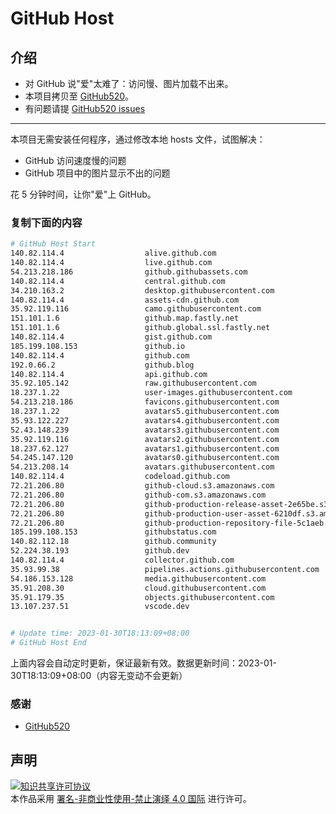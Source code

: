 # GitHub Host
## 介绍
- 对 GitHub 说"爱"太难了：访问慢、图片加载不出来。
- 本项目拷贝至 [GitHub520](https://github.com/521xueweihan/GitHub520)。
- 有问题请提 [GitHub520 issues](https://github.com/521xueweihan/GitHub520/issues/new)

---

本项目无需安装任何程序，通过修改本地 hosts 文件，试图解决：
- GitHub 访问速度慢的问题
- GitHub 项目中的图片显示不出的问题

花 5 分钟时间，让你"爱"上 GitHub。

### 复制下面的内容
```bash
# GitHub Host Start
140.82.114.4                  alive.github.com
140.82.114.4                  live.github.com
54.213.218.186                github.githubassets.com
140.82.114.4                  central.github.com
34.210.163.2                  desktop.githubusercontent.com
140.82.114.4                  assets-cdn.github.com
35.92.119.116                 camo.githubusercontent.com
151.101.1.6                   github.map.fastly.net
151.101.1.6                   github.global.ssl.fastly.net
140.82.114.4                  gist.github.com
185.199.108.153               github.io
140.82.114.4                  github.com
192.0.66.2                    github.blog
140.82.114.4                  api.github.com
35.92.105.142                 raw.githubusercontent.com
18.237.1.22                   user-images.githubusercontent.com
54.213.218.186                favicons.githubusercontent.com
18.237.1.22                   avatars5.githubusercontent.com
35.93.122.227                 avatars4.githubusercontent.com
52.43.148.239                 avatars3.githubusercontent.com
35.92.119.116                 avatars2.githubusercontent.com
18.237.62.127                 avatars1.githubusercontent.com
54.245.147.120                avatars0.githubusercontent.com
54.213.208.14                 avatars.githubusercontent.com
140.82.114.4                  codeload.github.com
72.21.206.80                  github-cloud.s3.amazonaws.com
72.21.206.80                  github-com.s3.amazonaws.com
72.21.206.80                  github-production-release-asset-2e65be.s3.amazonaws.com
72.21.206.80                  github-production-user-asset-6210df.s3.amazonaws.com
72.21.206.80                  github-production-repository-file-5c1aeb.s3.amazonaws.com
185.199.108.153               githubstatus.com
140.82.112.18                 github.community
52.224.38.193                 github.dev
140.82.114.4                  collector.github.com
35.93.99.38                   pipelines.actions.githubusercontent.com
54.186.153.128                media.githubusercontent.com
35.91.208.30                  cloud.githubusercontent.com
35.91.179.35                  objects.githubusercontent.com
13.107.237.51                 vscode.dev


# Update time: 2023-01-30T18:13:09+08:00
# GitHub Host End

```
上面内容会自动定时更新，保证最新有效。数据更新时间：2023-01-30T18:13:09+08:00（内容无变动不会更新）

### 感谢

- [GitHub520](https://github.com/521xueweihan/GitHub520)

## 声明
<a rel="license" href="https://creativecommons.org/licenses/by-nc-nd/4.0/deed.zh"><img alt="知识共享许可协议" style="border-width: 0" src="https://licensebuttons.net/l/by-nc-nd/4.0/88x31.png"></a><br>本作品采用 <a rel="license" href="https://creativecommons.org/licenses/by-nc-nd/4.0/deed.zh">署名-非商业性使用-禁止演绎 4.0 国际</a> 进行许可。